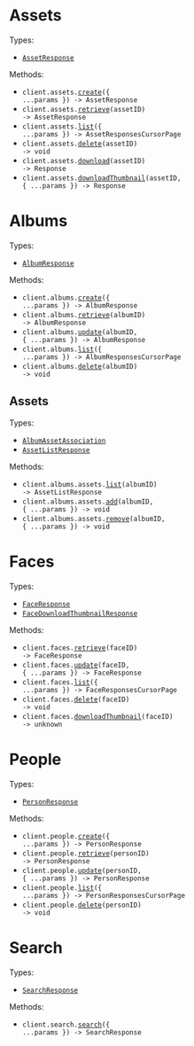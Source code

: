 # Assets

Types:

- <code><a href="./src/resources/assets.ts">AssetResponse</a></code>

Methods:

- <code title="post /api/assets">client.assets.<a href="./src/resources/assets.ts">create</a>({ ...params }) -> AssetResponse</code>
- <code title="get /api/assets/{asset_id}">client.assets.<a href="./src/resources/assets.ts">retrieve</a>(assetID) -> AssetResponse</code>
- <code title="get /api/assets">client.assets.<a href="./src/resources/assets.ts">list</a>({ ...params }) -> AssetResponsesCursorPage</code>
- <code title="delete /api/assets/{asset_id}">client.assets.<a href="./src/resources/assets.ts">delete</a>(assetID) -> void</code>
- <code title="get /api/assets/{asset_id}/download">client.assets.<a href="./src/resources/assets.ts">download</a>(assetID) -> Response</code>
- <code title="get /api/assets/{asset_id}/thumbnail">client.assets.<a href="./src/resources/assets.ts">downloadThumbnail</a>(assetID, { ...params }) -> Response</code>

# Albums

Types:

- <code><a href="./src/resources/albums/albums.ts">AlbumResponse</a></code>

Methods:

- <code title="post /api/albums">client.albums.<a href="./src/resources/albums/albums.ts">create</a>({ ...params }) -> AlbumResponse</code>
- <code title="get /api/albums/{album_id}">client.albums.<a href="./src/resources/albums/albums.ts">retrieve</a>(albumID) -> AlbumResponse</code>
- <code title="patch /api/albums/{album_id}">client.albums.<a href="./src/resources/albums/albums.ts">update</a>(albumID, { ...params }) -> AlbumResponse</code>
- <code title="get /api/albums">client.albums.<a href="./src/resources/albums/albums.ts">list</a>({ ...params }) -> AlbumResponsesCursorPage</code>
- <code title="delete /api/albums/{album_id}">client.albums.<a href="./src/resources/albums/albums.ts">delete</a>(albumID) -> void</code>

## Assets

Types:

- <code><a href="./src/resources/albums/assets.ts">AlbumAssetAssociation</a></code>
- <code><a href="./src/resources/albums/assets.ts">AssetListResponse</a></code>

Methods:

- <code title="get /api/albums/{album_id}/assets">client.albums.assets.<a href="./src/resources/albums/assets.ts">list</a>(albumID) -> AssetListResponse</code>
- <code title="post /api/albums/{album_id}/assets">client.albums.assets.<a href="./src/resources/albums/assets.ts">add</a>(albumID, { ...params }) -> void</code>
- <code title="delete /api/albums/{album_id}/assets">client.albums.assets.<a href="./src/resources/albums/assets.ts">remove</a>(albumID, { ...params }) -> void</code>

# Faces

Types:

- <code><a href="./src/resources/faces.ts">FaceResponse</a></code>
- <code><a href="./src/resources/faces.ts">FaceDownloadThumbnailResponse</a></code>

Methods:

- <code title="get /api/faces/{face_id}">client.faces.<a href="./src/resources/faces.ts">retrieve</a>(faceID) -> FaceResponse</code>
- <code title="patch /api/faces/{face_id}">client.faces.<a href="./src/resources/faces.ts">update</a>(faceID, { ...params }) -> FaceResponse</code>
- <code title="get /api/faces">client.faces.<a href="./src/resources/faces.ts">list</a>({ ...params }) -> FaceResponsesCursorPage</code>
- <code title="delete /api/faces/{face_id}">client.faces.<a href="./src/resources/faces.ts">delete</a>(faceID) -> void</code>
- <code title="get /api/faces/{face_id}/thumbnail">client.faces.<a href="./src/resources/faces.ts">downloadThumbnail</a>(faceID) -> unknown</code>

# People

Types:

- <code><a href="./src/resources/people.ts">PersonResponse</a></code>

Methods:

- <code title="post /api/people">client.people.<a href="./src/resources/people.ts">create</a>({ ...params }) -> PersonResponse</code>
- <code title="get /api/people/{person_id}">client.people.<a href="./src/resources/people.ts">retrieve</a>(personID) -> PersonResponse</code>
- <code title="patch /api/people/{person_id}">client.people.<a href="./src/resources/people.ts">update</a>(personID, { ...params }) -> PersonResponse</code>
- <code title="get /api/people">client.people.<a href="./src/resources/people.ts">list</a>({ ...params }) -> PersonResponsesCursorPage</code>
- <code title="delete /api/people/{person_id}">client.people.<a href="./src/resources/people.ts">delete</a>(personID) -> void</code>

# Search

Types:

- <code><a href="./src/resources/search.ts">SearchResponse</a></code>

Methods:

- <code title="get /api/search">client.search.<a href="./src/resources/search.ts">search</a>({ ...params }) -> SearchResponse</code>
